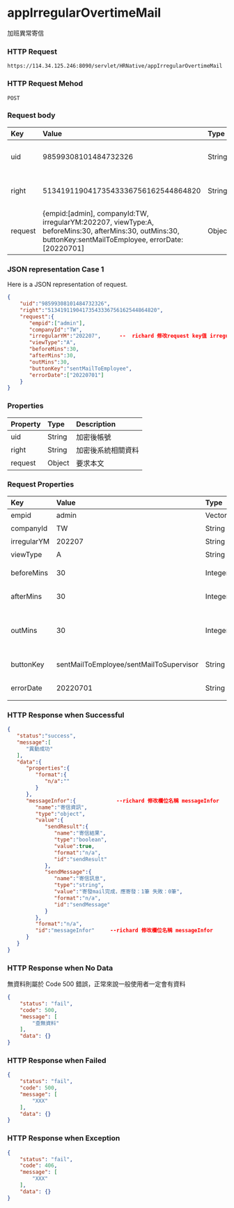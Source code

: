 # appIrregularOvertimeMail
加班異常寄信

### HTTP Request
```
https://114.34.125.246:8090/servlet/HRNative/appIrregularOvertimeMail
```

### HTTP Request Mehod
```
POST
```

### Request body
| Key | Value | Type | Description |
|:----------|:-------------|:-----|:------------|
| uid | 98599308101484732326 | String | 需透過appLogin取得
| right | 51341911904173543336756162544864820 | String | 需透過appLogin取得 |
| request | {empid:[admin], companyId:TW, irregularYM:202207, viewType:A, beforeMins:30, afterMins:30, outMins:30, buttonKey:sentMailToEmployee, errorDate:[20220701] | Object |

### JSON representation Case 1
Here is a JSON representation of request.
```json
{
    "uid":"98599308101484732326",
    "right":"51341911904173543336756162544864820",
    "request":{
       "empid":["admin"],
       "companyId":"TW",
       "irregularYM":"202207",      --  richard 修改request key值 irregularYM
       "viewType":"A",
       "beforeMins":30,
       "afterMins":30,
       "outMins":30,
       "buttonKey":"sentMailToEmployee",
       "errorDate":["20220701"]
    }
}
```

### Properties
| Property | Type | Description |
|:---------|:-----|:------------|
| uid   | String | 加密後帳號 |
| right | String | 加密後系統相關資料 |
| request | Object | 要求本文 |

### Request Properties
| Key | Value | Type | Description | Required | Format |
|:----------|:-------------|:-----|:------------|:------------|:------------|
| empid | admin | Vector(String) | 員工編號 | Y | n/a |
| companyId | TW | String | 公司代號 | Y | n/a |
| irregularYM | 202207 | String | 查詢年月 | Y | AC(YYYYmm) |   
| viewType | A | String | 顯示種類 | Y | n/a |
| beforeMins | 30 | Integer | 提前多久刷卡視為異常 | Y | n/a |
| afterMins | 30 | Integer | 延後多久刷卡視為異常 | Y | n/a |
| outMins | 30 | Integer | 刷卡時間超過多久未報加班視為異常 | Y | n/a |
| buttonKey | sentMailToEmployee/sentMailToSupervisor | String | 進信給自己或主管 | Y | n/a |
| errorDate | 20220701 | String | 當筆資料的key值(日期) | Y | AC(YYYYmmdd) |


### HTTP Response when Successful 
```json
{
   "status":"success",
   "message":[
      "異動成功"
   ],
   "data":{
      "properties":{
         "format":{
            "n/a":""
         }
      },
      "messageInfor":{             --richard 修改欄位名稱 messageInfor
         "name":"寄信資訊", 
         "type":"object",
         "value":{
            "sendResult":{
               "name":"寄信結果",
               "type":"boolean",
               "value":true,
               "format":"n/a",
               "id":"sendResult"
            },
            "sendMessage":{
               "name":"寄信訊息",
               "type":"string",
               "value":"寄發mail完成，應寄發：1筆 失敗：0筆",
               "format":"n/a",
               "id":"sendMessage"
            }
         },
         "format":"n/a",
         "id":"messageInfor"     --richard 修改欄位名稱 messageInfor
      }
   }
}
```

### HTTP Response when No Data
無資料則屬於 Code 500 錯誤，正常來說一般使用者一定會有資料
```json
{
    "status": "fail",
    "code": 500,
    "message": [
        "查無資料"
    ],
    "data": {}
}
```

### HTTP Response when Failed
```json
{
    "status": "fail",
    "code": 500,
    "message": [
        "XXX"
    ],
    "data": {}
}
```

### HTTP Response when Exception
```json
{
    "status": "fail",
    "code": 406,
    "message": [
        "XXX"
    ],
    "data": {}
}
```
